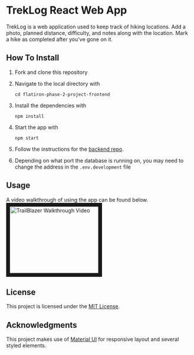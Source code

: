 # TrekLog React Web App

TrekLog is a web application used to keep track of hiking locations. Add a photo, planned distance, difficulty, and notes along with the location. Mark a hike as completed after you've gone on it.

## How To Install

1. Fork and clone this repository
2. Navigate to the local directory with

   `cd flatiron-phase-2-project-frontend`

3. Install the dependencies with

   `npm install`

4. Start the app with

   `npm start`

5. Follow the instructions for the [backend repo](https://github.com/StephenCsengo/flatiron-phase-2-project-backend).

6. Depending on what port the database is running on, you may need to change the address in the `.env.development` file

## Usage

A video walkthrough of using the app can be found below.
<a href="https://www.youtube.com/watch?v=A1O4uXizSeM
" target="_blank"><img src="https://img.youtube.com/vi/A1O4uXizSeM/0.jpg" 
alt="TrailBlazer Walkthrough Video" width="240" height="180" border="10" /></a>

## License

This project is licensed under the [MIT License](https://choosealicense.com/licenses/mit/).

## Acknowledgments

This project makes use of [Material UI](https://mui.com/) for responsive layout and several styled elements.